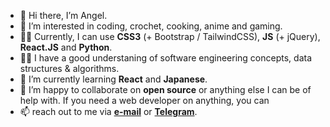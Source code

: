 - 👋 Hi there, I’m Angel.
- 👀 I’m interested in coding, crochet, cooking, anime and gaming.
- 💪🏽 Currently, I can use **CSS3** (+ Bootstrap / TailwindCSS), **JS** (+ jQuery), **React.JS** and **Python**.
- 💪🏽 I have a good understaning of software engineering concepts, data structures & algorithms.
- 🌱 I’m currently learning **React** and **Japanese**.
- 💞️ I’m happy to collaborate on **open source** or anything else I can be of help with. If you need a web developer on anything, you can
- 📫 reach out to me via **[e-mail](mailto:akcumeh@gmail.com)** or **[Telegram](https://t.me/yarnandmk)**.

<!---
akcumeh/akcumeh is a ✨ special ✨ repository because its `README.md` (this file) appears on your GitHub profile.
You can click the Preview link to take a look at your changes.
--->
